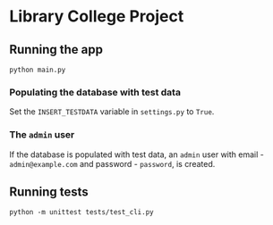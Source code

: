 # Library College Project

## Running the app
```
python main.py
```

### Populating the database with test data
Set the `INSERT_TESTDATA` variable in `settings.py` to `True`.

### The `admin` user
If the database is populated with test data, an `admin` user with email - `admin@example.com`
and password - `password`, is created.

## Running tests
```
python -m unittest tests/test_cli.py
```
